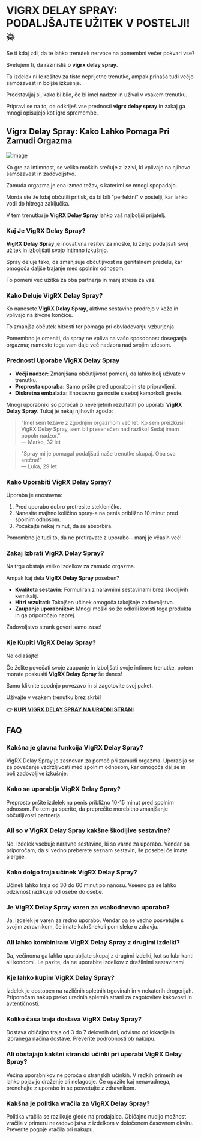 # VIGRX DELAY SPRAY: PODALJŠAJTE UŽITEK V POSTELJI! 💥

Se ti kdaj zdi, da te lahko trenutek nervoze na pomembni večer pokvari vse? 

Svetujem ti, da razmisliš o **vigrx delay spray**. 

Ta izdelek ni le rešitev za tiste neprijetne trenutke, ampak prinaša tudi večjo samozavest in boljše izkušnje. 

Predstavljaj si, kako bi bilo, če bi imel nadzor in užival v vsakem trenutku. 

Pripravi se na to, da odkriješ vse prednosti **vigrx delay spray** in zakaj ga mnogi opisujejo kot igro spremembe.

## Vigrx Delay Spray: Kako Lahko Pomaga Pri Zamudi Orgazma

[![Image](https://www2.sellhealth.com/132/vigrxdelayspray_7_1.jpg)](https://gchaffi.com/mMd2pECS)

Ko gre za intimnost, se veliko moških srečuje z izzivi, ki vplivajo na njihovo samozavest in zadovoljstvo. 

Zamuda orgazma je ena izmed težav, s katerimi se mnogi spopadajo. 

Morda ste že kdaj občutili pritisk, da bi bili "perfektni" v postelji, kar lahko vodi do hitrega zaključka. 

V tem trenutku je **VigRX Delay Spray** lahko vaš najboljši prijatelj.

### Kaj Je VigRX Delay Spray?

**VigRX Delay Spray** je inovativna rešitev za moške, ki želijo podaljšati svoj užitek in izboljšati svojo intimno izkušnjo. 

Spray deluje tako, da zmanjšuje občutljivost na genitalnem predelu, kar omogoča daljše trajanje med spolnim odnosom.

To pomeni več užitka za oba partnerja in manj stresa za vas.

### Kako Deluje VigRX Delay Spray?

Ko nanesete **VigRX Delay Spray**, aktivne sestavine prodrejo v kožo in vplivajo na živčne končiče. 

To zmanjša občutek hitrosti ter pomaga pri obvladovanju vzburjenja.

Pomembno je omeniti, da spray ne vpliva na vašo sposobnost doseganja orgazma; namesto tega vam daje več nadzora nad svojim telesom.

### Prednosti Uporabe VigRX Delay Spray

- **Večji nadzor:** Zmanjšana občutljivost pomeni, da lahko bolj uživate v trenutku.
- **Preprosta uporaba:** Samo pršite pred uporabo in ste pripravljeni.
- **Diskretna embalaža:** Enostavno ga nosite s seboj kamorkoli greste.
  
Mnogi uporabniki so poročali o neverjetnih rezultatih po uporabi **VigRX Delay Spray**. Tukaj je nekaj njihovih zgodb:

> "Imel sem težave z zgodnjim orgazmom več let. Ko sem preizkusil VigRX Delay Spray, sem bil presenečen nad razliko! Sedaj imam popoln nadzor."  
> — Marko, 32 let

> "Spray mi je pomagal podaljšati naše trenutke skupaj. Oba sva srečna!"  
> — Luka, 29 let

### Kako Uporabiti VigRX Delay Spray?

Uporaba je enostavna:

1. Pred uporabo dobro pretresite stekleničko.
2. Nanesite majhno količino spray-a na penis približno 10 minut pred spolnim odnosom.
3. Počakajte nekaj minut, da se absorbira.

Pomembno je tudi to, da ne pretiravate z uporabo – manj je včasih več!

### Zakaj Izbrati VigRX Delay Spray?

Na trgu obstaja veliko izdelkov za zamudo orgazma.

Ampak kaj dela **VigRX Delay Spray** poseben?

- **Kvaliteta sestavin:** Formuliran z naravnimi sestavinami brez škodljivih kemikalij.
- **Hitri rezultati:** Takojšen učinek omogoča takojšnje zadovoljstvo.
- **Zaupanje uporabnikov:** Mnogi moški so že odkrili koristi tega produkta in ga priporočajo naprej.

Zadovoljstvo strank govori samo zase!

### Kje Kupiti VigRX Delay Spray?

Ne odlašajte! 

Če želite povečati svoje zaupanje in izboljšati svoje intimne trenutke, potem morate poskusiti **VigRX Delay Spray** še danes! 

Samo kliknite spodnjo povezavo in si zagotovite svoj paket.

Uživajte v vsakem trenutku brez skrbi!



**👉 [KUPI VIGRX DELAY SPRAY NA URADNI STRANI](https://gchaffi.com/mMd2pECS)**

## FAQ

### Kakšna je glavna funkcija VigRX Delay Spray?
VigRX Delay Spray je zasnovan za pomoč pri zamudi orgazma. Uporablja se za povečanje vzdržljivosti med spolnim odnosom, kar omogoča daljše in bolj zadovoljive izkušnje.

### Kako se uporablja VigRX Delay Spray?
Preprosto pršite izdelek na penis približno 10-15 minut pred spolnim odnosom. Po tem ga sperite, da preprečite morebitno zmanjšanje občutljivosti partnerja.

### Ali so v VigRX Delay Spray kakšne škodljive sestavine?
Ne. Izdelek vsebuje naravne sestavine, ki so varne za uporabo. Vendar pa priporočam, da si vedno preberete seznam sestavin, še posebej če imate alergije.

### Kako dolgo traja učinek VigRX Delay Spray?
Učinek lahko traja od 30 do 60 minut po nanosu. Vseeno pa se lahko odzivnost razlikuje od osebe do osebe.

### Je VigRX Delay Spray varen za vsakodnevno uporabo?
Ja, izdelek je varen za redno uporabo. Vendar pa se vedno posvetujte s svojim zdravnikom, če imate kakršnekoli pomisleke o zdravju.

### Ali lahko kombiniram VigRX Delay Spray z drugimi izdelki?
Da, večinoma ga lahko uporabljate skupaj z drugimi izdelki, kot so lubrikanti ali kondomi. Le pazite, da ne uporabite izdelkov z dražilnimi sestavinami.

### Kje lahko kupim VigRX Delay Spray?
Izdelek je dostopen na različnih spletnih trgovinah in v nekaterih drogerijah. Priporočam nakup preko uradnih spletnih strani za zagotovitev kakovosti in avtentičnosti.

### Koliko časa traja dostava VigRX Delay Spray?
Dostava običajno traja od 3 do 7 delovnih dni, odvisno od lokacije in izbranega načina dostave. Preverite podrobnosti ob nakupu.

### Ali obstajajo kakšni stranski učinki pri uporabi VigRX Delay Spray?
Večina uporabnikov ne poroča o stranskih učinkih. V redkih primerih se lahko pojavijo draženje ali nelagodje. Če opazite kaj nenavadnega, prenehajte z uporabo in se posvetujte z zdravnikom.

### Kakšna je politika vračila za VigRX Delay Spray?
Politika vračila se razlikuje glede na prodajalca. Običajno nudijo možnost vračila v primeru nezadovoljstva z izdelkom v določenem časovnem okviru. Preverite pogoje vračila pri nakupu.